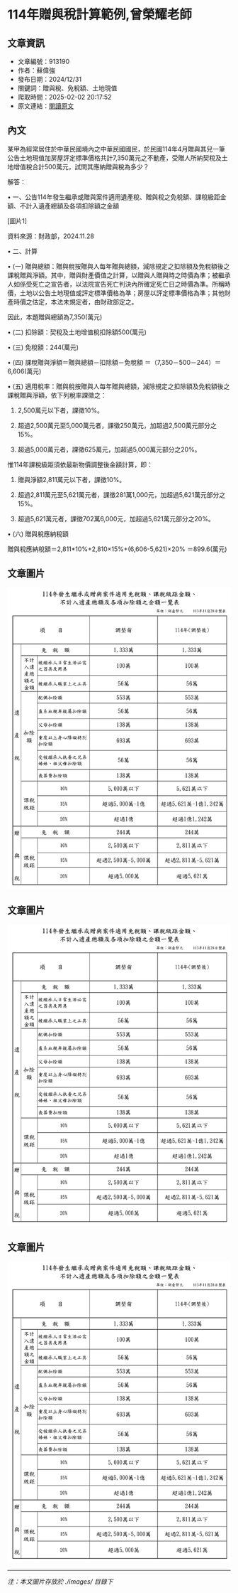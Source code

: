 # 114年贈與稅計算範例,曾榮耀老師

## 文章資訊
- 文章編號：913190
- 作者：蘇偉強
- 發布日期：2024/12/31
- 關鍵詞：贈與稅、免稅額、土地現值
- 爬取時間：2025-02-02 20:17:52
- 原文連結：[閱讀原文](https://real-estate.get.com.tw/Columns/detail.aspx?no=913190)

## 內文
某甲為經常居住於中華民國境內之中華民國國民，於民國114年4月贈與其兒一筆公告土地現值加房屋評定標準價格共計7,350萬元之不動產，受贈人所納契稅及土地增值稅合計500萬元，試問其應納贈與稅為多少？

解答：

• 一、公告114年發生繼承或贈與案件適用遺產稅、贈與稅之免稅額、課稅級距金額、不計入遺產總額及各項扣除額之金額

[圖片1]

資料來源：財政部，2024.11.28

• 二、計算

• (一) 贈與總額：贈與稅按贈與人每年贈與總額，減除規定之扣除額及免稅額後之課稅贈與淨額。其中，贈與財產價值之計算，以贈與人贈與時之時價為準；被繼承人如係受死亡之宣告者，以法院宣告死亡判決內所確定死亡日之時價為準。所稱時價，土地以公告土地現值或評定標準價格為準；房屋以評定標準價格為準；其他財產時價之估定，本法未規定者，由財政部定之。

因此，本題贈與總額為7,350(萬元)

• (二) 扣除額：契稅及土地增值稅扣除額500(萬元)

• (三) 免稅額：244(萬元)

• (四) 課稅贈與淨額＝贈與總額－扣除額－免稅額 ＝（7,350－500－244）＝6,606(萬元)

• (五) 適用稅率：贈與稅按贈與人每年贈與總額，減除規定之扣除額及免稅額後之課稅贈與淨額，依下列稅率課徵之：

1. 2,500萬元以下者，課徵10%。

2. 超過2,500萬元至5,000萬元者，課徵250萬元，加超過2,500萬元部分之15%。

3. 超過5,000萬元者，課徵625萬元，加超過5,000萬元部分之20%。

惟114年課稅級距須依最新物價調整後金額計算，即：

1. 贈與淨額2,811萬元以下者，課徵10%。

2. 超過2,811萬元至5,621萬元者，課徵281萬1,000元，加超過5,621萬元部分之15%。

3. 超過5,621萬元者，課徵702萬6,000元，加超過5,621萬元部分之20%。

• (六) 贈與稅應納稅額

贈與稅應納稅額＝2,811*10%+2,810×15%+(6,606-5,621)×20% ＝899.6(萬元)

## 文章圖片

![圖片1](./images/913190_710e5835.png)

## 文章圖片

![圖片1](./images/913190_710e5835.png)

## 文章圖片

![圖片1](./images/913190_710e5835.png)


---
*注：本文圖片存放於 ./images/ 目錄下*
